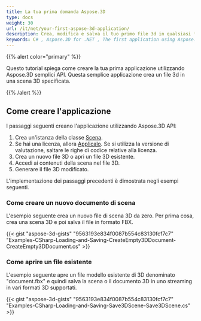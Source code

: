 ```yaml
---
title: La tua prima domanda Aspose.3D
type: docs
weight: 30
url: /it/net/your-first-aspose-3d-application/
description: Crea, modifica e salva il tuo primo file 3d in qualsiasi formato supportato utilizzando Aspose.3D for .NET per provare la sua semplicità e potenza in C#.
keywords: C# , Aspose.3D for .NET , The first application using Aspose.3D for .NET, The first program via Aspose.3D for .NET.
---
```

{{% alert color="primary" %}}

Questo tutorial spiega come creare la tua prima applicazione utilizzando Aspose.3D semplici API. Questa semplice applicazione crea un file 3d in una scena 3D specificata.

{{% /alert %}}

##  **Come creare l'applicazione**

I passaggi seguenti creano l'applicazione utilizzando Aspose.3D API:

1. Crea un'istanza della classe [Scena](https://reference.aspose.com/3d/net/aspose.threed/scene/).
1. Se hai una licenza, allora [Applicalo](/3d/it/net/licensing/).
Se si utilizza la versione di valutazione, saltare le righe di codice relative alla licenza.
1. Crea un nuovo file 3D o apri un file 3D esistente.
1. Accedi ai contenuti della scena nel file 3D.
1. Generare il file 3D modificato.

L'implementazione dei passaggi precedenti è dimostrata negli esempi seguenti.

###  **Come creare un nuovo documento di scena**

L'esempio seguente crea un nuovo file di scena 3D da zero. Per prima cosa, crea una scena 3D e poi salva il file in formato FBX.

{{< gist "aspose-3d-gists" "9563193e834f0087b554c83130fcf7c7" "Examples-CSharp-Loading-and-Saving-CreateEmpty3DDocument-CreateEmpty3DDocument.cs" >}}

###  **Come aprire un file esistente**

L'esempio seguente apre un file modello esistente di 3D denominato "document.fbx" e quindi salva la scena o il documento 3D in uno streaming in vari formati 3D supportati.

{{< gist "aspose-3d-gists" "9563193e834f0087b554c83130fcf7c7" "Examples-CSharp-Loading-and-Saving-Save3DScene-Save3DScene.cs" >}}
